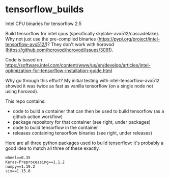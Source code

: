 # tensorflow_builds

Intel CPU binaries for tensorflow 2.5

Build tensorflow for intel cpus (specifically skylake-avx512/cascadelake). Why not just use the pre-compiled binaries (https://pypi.org/project/intel-tensorflow-avx512/)?  They don't work with horovod (https://github.com/horovod/horovod/issues/3091). 

Code is based on https://software.intel.com/content/www/us/en/develop/articles/intel-optimization-for-tensorflow-installation-guide.html

Why go through this effort? My initial testing with intel-tensorflow-avx512 showed it was twice as fast as vanilla tensorflow (on a single node not using horovod).

This repo contains:

- code to build a container that can then be used to build tensorflow (as a github action workflow)
- package repository for that container (see right, under packages)
- code to build tensorflow in the container
- releases containing tensorflow binaries (see right, under releases)


Here are all three python packages used to build tensorflow: it's probably a good idea to match all three of these exactly.
```
wheel==0.35
Keras-Preprocessing==1.1.2
numpy==1.19.2
six==1.15.0
```
